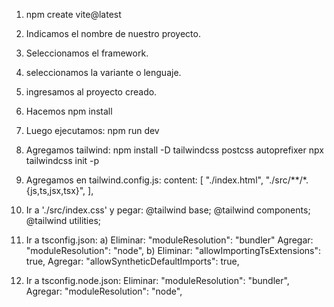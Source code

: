 1) npm create vite@latest
2) Indicamos el nombre de nuestro proyecto.
3) Seleccionamos el framework.
4) seleccionamos la variante o lenguaje.
5) ingresamos al proyecto creado.
6) Hacemos npm install
7) Luego ejecutamos: npm run dev
8) Agregamos tailwind:
	npm install -D tailwindcss postcss autoprefixer
	npx tailwindcss init -p
9) Agregamos en tailwind.config.js:
  content: [
    "./index.html",
    "./src/**/*.{js,ts,jsx,tsx}",
  ],

10) Ir a './src/index.css' y pegar:
	@tailwind base;
	@tailwind components;
	@tailwind utilities;
11) Ir a tsconfig.json:
 a) Eliminar: "moduleResolution": "bundler"
    Agregar: "moduleResolution": "node",
 b) Eliminar: "allowImportingTsExtensions": true,
    Agregar: "allowSyntheticDefaultImports": true,

12) Ir a tsconfig.node.json:
 Eliminar: "moduleResolution": "bundler",
 Agregar: "moduleResolution": "node",